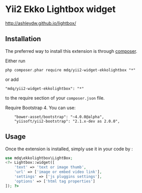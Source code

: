 Yii2 Ekko Lightbox widget
=========================
http://ashleydw.github.io/lightbox/

Installation
------------

The preferred way to install this extension is through [composer](http://getcomposer.org/download/).

Either run

```
php composer.phar require mdq/yii2-widget-ekkolightbox "*"
```

or add

```
"mdq/yii2-widget-ekkolightbox": "*"
```

to the require section of your `composer.json` file.

Require Bootstrap 4. You can use:

```
    "bower-asset/bootstrap": "~4.0.0@alpha",
    "yiisoft/yii2-bootstrap": "2.1.x-dev as 2.0.0",
```

Usage
-----

Once the extension is installed, simply use it in your code by  :

```php
use mdq\ekkolightbox\LightBox;
<?= Lightbox::widget([
    'text' => 'text or image thumb', 
    'url' => ['image or embed video link'], 
    'settings' => ['js pluggins settings'], 
    'options' => ['html tag properties']
]); ?>